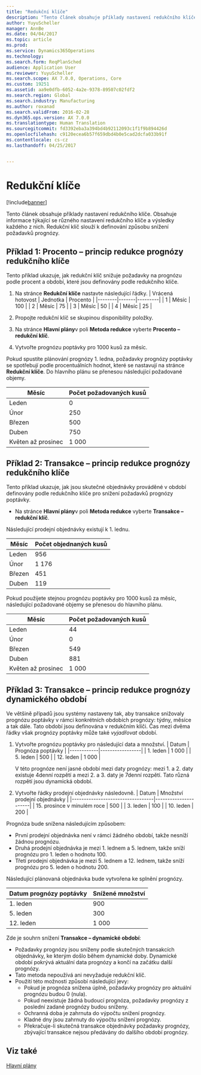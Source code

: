 ```yaml
---
title: "Redukční klíče"
description: "Tento článek obsahuje příklady nastavení redukčního klíče. Obsahuje informace týkající se různého nastavení redukčního klíče a výsledky každého z nich. Redukční klíč slouží k definování způsobu snížení požadavků prognózy."
author: YuyuScheller
manager: AnnBe
ms.date: 04/04/2017
ms.topic: article
ms.prod: 
ms.service: Dynamics365Operations
ms.technology: 
ms.search.form: ReqPlanSched
audience: Application User
ms.reviewer: YuyuScheller
ms.search.scope: AX 7.0.0, Operations, Core
ms.custom: 19251
ms.assetid: aa9e0dfb-6052-4a2e-9378-89507c02fdf2
ms.search.region: Global
ms.search.industry: Manufacturing
ms.author: roxanad
ms.search.validFrom: 2016-02-28
ms.dyn365.ops.version: AX 7.0.0
ms.translationtype: Human Translation
ms.sourcegitcommit: fd3392eba3a394bd4b92112093c1f1f9b894426d
ms.openlocfilehash: c9120ecea6b57f659dbd4b0e5cad2dcfa033b91f
ms.contentlocale: cs-cz
ms.lasthandoff: 04/25/2017


---
```


# <a name="reduction-keys"></a>Redukční klíče

[!include[banner](../includes/banner.md)]


Tento článek obsahuje příklady nastavení redukčního klíče. Obsahuje informace týkající se různého nastavení redukčního klíče a výsledky každého z nich. Redukční klíč slouží k definování způsobu snížení požadavků prognózy.

<a name="example-1-percent---reduction-key-forecast-reduction-principle"></a>Příklad 1: Procento – princip redukce prognózy redukčního klíče
---------------------------------------------------------------

Tento příklad ukazuje, jak redukční klíč snižuje požadavky na prognózu podle procent a období, které jsou definovány podle redukčního klíče.

1.  Na stránce **Redukční klíče** nastavte následující řádky.
    | Vrácená hotovost | Jednotka  | Procento |
    |--------|-------|---------|
    | 1      | Měsíc | 100     |
    | 2      | Měsíc | 75      |
    | 3      | Měsíc | 50      |
    | 4      | Měsíc | 25      |

2.  Propojte redukční klíč se skupinou disponibility položky.
3.  Na stránce **Hlavní plány**v poli **Metoda redukce** vyberte **Procento – redukční klíč**.
4.  Vytvořte prognózu poptávky pro 1000 kusů za měsíc.

Pokud spustíte plánování prognózy 1. ledna, požadavky prognózy poptávky se spotřebují podle procentuálních hodnot, které se nastavují na stránce **Redukční klíče**. Do hlavního plánu se přenesou následující požadované objemy.

| Měsíc                | Počet požadovaných kusů |
|----------------------|---------------------------|
| Leden              | 0                         |
| Únor             | 250                       |
| Březen                | 500                       |
| Duben                | 750                       |
| Květen až prosinec | 1 000                     |

## <a name="example-2-transactions--reduction-key-forecast-reduction-principle"></a>Příklad 2: Transakce – princip redukce prognózy redukčního klíče
Tento příklad ukazuje, jak jsou skutečné objednávky prováděné v období definovány podle redukčního klíče pro snížení požadavků prognózy poptávky.

-   Na stránce **Hlavní plány**v poli **Metoda redukce** vyberte **Transakce – redukční klíč**.

Následující prodejní objednávky existují k 1. lednu.

| Měsíc    | Počet objednaných kusů |
|----------|--------------------------|
| Leden  | 956                      |
| Únor | 1 176                    |
| Březen    | 451                      |
| Duben    | 119                      |

Pokud použijete stejnou prognózu poptávky pro 1000 kusů za měsíc, následující požadované objemy se přenesou do hlavního plánu.

| Měsíc                | Počet požadovaných kusů |
|----------------------|---------------------------|
| Leden              | 44                        |
| Únor             | 0                         |
| Březen                | 549                       |
| Duben                | 881                       |
| Květen až prosinec | 1 000                     |

## <a name="example-3-transactions--dynamic-period-forecast-reduction-principle"></a>Příklad 3: Transakce – princip redukce prognózy dynamického období
Ve většině případů jsou systémy nastaveny tak, aby transakce snižovaly prognózu poptávky v rámci konkrétních obdobích prognózy: týdny, měsíce a tak dále. Tato období jsou definována v redukčním klíči. Čas mezi dvěma řádky však prognózy poptávky může také *vyjadřovat* období.

1.  Vytvořte prognózu poptávky pro následující data a množství.
    | Datum       | Prognóza poptávky |
    |------------|-----------------|
    | 1. leden  | 1 000           |
    | 5. leden  | 500             |
    | 12. leden | 1 000           |

    V této prognóze není jasné období mezi daty prognózy: mezi 1. a 2. daty existuje 4denní rozpětí a mezi 2. a 3. daty je 7denní rozpětí. Tato různá rozpětí jsou dynamická období.
2.  Vytvořte řádky prodejní objednávky následovně.
    | Datum                             | Množství prodejní objednávky |
    |----------------------------------|----------------------|
    | 15. prosince v minulém roce | 500                  |
    | 3. leden                        | 100                  |
    | 10. leden                       | 200                  |

Prognóza bude snížena následujícím způsobem:

-   První prodejní objednávka není v rámci žádného období, takže nesníží žádnou prognózu.
-   Druhá prodejní objednávka je mezi 1. lednem a 5. lednem, takže sníží prognózu pro 1. leden o hodnotu 100.
-   Třetí prodejní objednávka je mezi 5. lednem a 12. lednem, takže sníží prognózu pro 5. leden o hodnotu 200.

Následující plánovaná objednávka bude vytvořena ke splnění prognózy.

| Datum prognózy poptávky | Snížené množství |
|----------------------|------------------|
| 1. leden            | 900              |
| 5. leden            | 300              |
| 12. leden           | 1 000            |

Zde je souhrn snížení **Transakce – dynamické období**:

-   Požadavky prognózy jsou sníženy podle skutečných transakcích objednávky, ke kterým došlo během dynamické doby. Dynamické období pokrývá aktuální data prognózy a končí na začátku další prognózy.
-   Tato metoda nepoužívá ani nevyžaduje redukční klíč.
-   Použití této možnosti způsobí následující jevy:
    -   Pokud je prognóza snížena úplně, požadavky prognózy pro aktuální prognózu budou 0 (nula).
    -   Pokud neexistuje žádná budoucí prognóza, požadavky prognózy z poslední zadané prognózy budou sníženy.
    -   Ochranná doba je zahrnuta do výpočtu snížení prognózy.
    -   Kladné dny jsou zahrnuty do výpočtu snížení prognózy.
    -   Překračuje-li skutečná transakce objednávky požadavky prognózy, zbývající transakce nejsou předávány do dalšího období prognózy.


<a name="see-also"></a>Viz také
--------

[Hlavní plány](master-plans.md)




